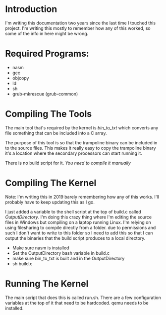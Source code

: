 # Introduction
I'm writing this documentation two years since the last time I touched this project. I'm writing this mostly to remember how any of this worked, so some of the info in here might be wrong.

# Required Programs:

- nasm
- gcc
- objcopy
- ld
- sh
- grub-mkrescue (grub-common)

# Compiling The Tools

The main tool that's required by the kernel is *bin_to_txt* which converts any file something that can be included into a C array.

The purpose of this tool is so that the trampoline binary can be included in to the source files.
This makes it really easy to copy the trampoline binary it's a location where the secondary processors can start running it.

There is no build script for it. *You need to compile it manually*

# Compiling The Kernel
Note: I'm writing this in 2019 barely remembering how any of this works. I'll probably have to keep updating this
as I go.

I just added a variable to the shell script at the top of build.c called _*OutputDirectory*_.
I'm doing this crazy thing where I'm editing the source files in Windows but compiling on a laptop running Linux.
I'm relying on using filesharing to compile directly from a folder. due to permissions and such I don't want to write to this folder
so I need to add this so that I can output the binaries that the build script produces to a local directory.

- Make sure nasm is installed
- Set the OutputDirectory bash variable in build.c
- make sure bin_to_txt is built and in the OutputDirectory
- sh build.c

# Running The Kernel
The main script that does this is called run.sh.
There are a few configuration variables at the top of it that need to be hardcoded.
qemu needs to be installed.